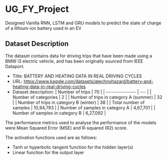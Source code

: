 # UG_FY_Project
Designed Vanilla RNN, LSTM and GRU models to predict the state of charge of a lithium-ion battery used in an EV

## Dataset Description
The dataset contains data for driving trips that have been made using a BMW i3 electric vehicle, and has been originally sourced from IEEE Dataport.
* Title: BATTERY AND HEATING DATA IN REAL DRIVING CYCLES
* URL: https://www.kaggle.com/datasets/atechnohazard/battery-and-heating-data-in-real-driving-cycles
* Dataset description:
  | Number of trips | 70  |
  | --------------- | --- |
  | Number of categories | 2 |
  | Number of trips in category A (summer) | 32 |
  | Number of trips in category B (winter) | 38 |
  | Total number of samples                |  10,94,793 |
  | Number of samples in category A        |  4,67,701  |
  | Number of samples in category B        |  6,27,092  |

The performance metrics used to analyse the performance of the models were Mean Squared Error (MSE) and R-squared (R2) score.



The activation functions used are as follows:
* Tanh or hyperbolic tangent function for the hidden layer(s)
* Linear function for the output layer
